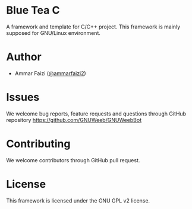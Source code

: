 # Blue Tea C
A framework and template for C/C++ project. This framework is mainly supposed
for GNU/Linux environment.


# Author
- Ammar Faizi ([@ammarfaizi2](https://github.com/ammarfaizi2))


# Issues
We welcome bug reports, feature requests and questions through GitHub repository
https://github.com/GNUWeeb/GNUWeebBot


# Contributing
We welcome contributors through GitHub pull request.


# License
This framework is licensed under the GNU GPL v2 license.
